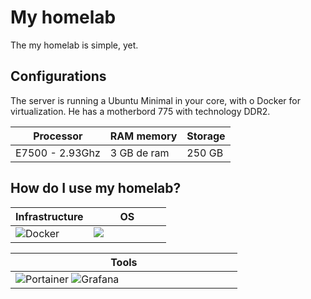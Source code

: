 # My homelab


The my homelab is simple, yet.

## Configurations

The server is running a Ubuntu Minimal in your core, with o Docker for virtualization. He has a motherbord 775 with technology DDR2.

|Processor| RAM memory |Storage|
|---------|------------|-------|
|E7500 - 2.93Ghz|3 GB de ram| 250 GB |

## How do I use my homelab?

<table>    
  <thead>
    <tr>      
      <th>Infrastructure</th>
      <th>OS</th>
    </tr>
  </thead>      
  <tbody>
    <tr>
      <td width="50%">
        <img src="https://img.shields.io/badge/docker-0db7ed?style=for-the-badge&logo=docker&logoColor=white" alt="Docker">
       </td>
       <td valign="top" width="50%">
        <img src="https://img.shields.io/badge/Ubuntu-dd4814?style=for-the-badge&logo=ubuntu&logoColor=white">
        </td>
    </tr>
  </tbody>    
</table>
<table>    
  <thead>
    <tr> 
     <th>Tools</th>
      </tr>
  </thead>      
  <tbody>
    <tr>
      <td width="50%">
        <img src="https://img.shields.io/badge/Portainer-White?style=for-the-badge&logo=Portainer&logoColor=White&labelColor=23FA3320&color=%2320D2FA" alt="Portainer">
        <img src="https://img.shields.io/badge/Grafana-White?style=for-the-badge&logo=Grafana&logoColor=White&labelColor=23FA3320&color=white" alt="Grafana">
         </td>
